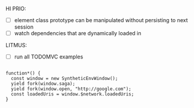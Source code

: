 HI PRIO:

- [ ] element class prototype can be manipulated without persisting to next session
- [ ] watch dependencies that are dynamically loaded in

LITMUS:

- [ ] run all TODOMVC examples



```javascirpt

function*() {
  const window = new SyntheticEnvWindow();
  yield fork(window.saga);
  yield fork(window.open, "http://google.com");
  const loadedUris = window.$network.loadedUris;
}
```